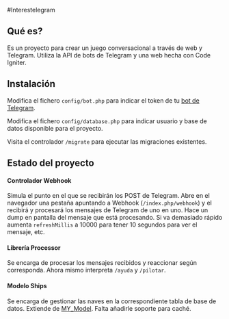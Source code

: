 #Interestelegram

## Qué es?

Es un proyecto para crear un juego conversacional a través de web y Telegram. Utiliza la API de bots de Telegram y una web hecha con Code Igniter.

## Instalación

Modifica el fichero `config/bot.php` para indicar el token de tu [bot de Telegram](https://core.telegram.org/bots/api).

Modifica el fichero `config/database.php` para indicar usuario y base de datos disponible para el proyecto.

Visita el controlador `/migrate` para ejecutar las migraciones existentes.

## Estado del proyecto

#### Controlador Webhook

Simula el punto en el que se recibirán los POST de Telegram. Abre en el navegador una pestaña apuntando a Webhook (`/index.php/webhook`) y el recibirá y procesará los mensajes de Telegram de uno en uno. Hace un dump en pantalla del mensaje que está procesando. Si va demasiado rápido aumenta `refreshMillis` a 10000 para tener 10 segundos para ver el mensaje, etc.

#### Librería Processor

Se encarga de procesar los mensajes recibidos y reaccionar según corresponda. Ahora mismo interpreta `/ayuda` y `/pilotar`.

#### Modelo Ships

Se encarga de gestionar las naves en la correspondiente tabla de base de datos. Extiende de [MY_Model](https://github.com/avenirer/CodeIgniter-MY_Model). Falta añadirle soporte para caché.